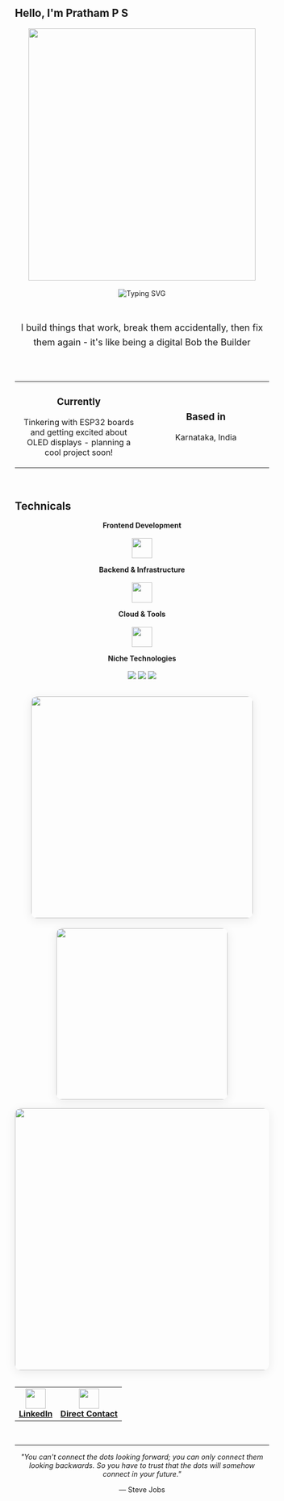 ## Hello, I'm Pratham P S
<div align="center">
  <img height="500" width="450" src="https://user-images.githubusercontent.com/74038190/225813708-98b745f2-7d22-48cf-9150-083f1b00d6c9.gif" />
</div>

<br>

<div align="center">
  <img src="https://readme-typing-svg.herokuapp.com?font=SF+Pro+Display&weight=500&size=32&pause=1500&color=007AFF&center=true&vCenter=true&width=700&lines=Full-Stack+Developer;Freelance+Product+Manager;Blockchain+Engineer" alt="Typing SVG" />
</div>


<br>

## 

<div align="center">
  <p style="max-width: 600px; font-size: 18px; line-height: 1.6;">
    I build things that work, break them accidentally, then fix them again - it's like being a digital Bob the Builder
  </p>
</div>

## 

<br>

<div align="center">
  <table>
    <tr>
      <td align="center" width="350">
        <h3>Currently</h3>
        Tinkering with ESP32 boards and getting excited about OLED displays - planning a cool project soon!
       </p>
      </td>
      <td align="center" width="350">
        <h3>Based in</h3>
        <p>Karnataka, India<br>
      </td>
    </tr>
  </table>
</div>
<br>

## Technicals

<div align="center">
  
**Frontend Development**  
<br>
<img src="https://skillicons.dev/icons?i=js,ts,react,nextjs,html,css" height="40"/>

**Backend & Infrastructure**  
<br>
<img src="https://skillicons.dev/icons?i=nodejs,python,java,mongodb,postgresql,redis" height="40"/>

**Cloud & Tools**  
<br>
<img src="https://skillicons.dev/icons?i=aws,azure,docker,firebase,figma" height="40"/>

**Niche Technologies**  
<br>
<img src="https://img.shields.io/badge/Hyperledger%20Fabric-2F3134?style=flat&logo=hyperledger&logoColor=white" />
<img src="https://img.shields.io/badge/Web3-F16822?style=flat&logo=web3-dot-js&logoColor=white" />
<img src="https://img.shields.io/badge/Blockchain-121D33?style=flat&logo=blockchain-dot-com&logoColor=white" />

</div>

<br>


<div align="center">
  
  
  <div style="display: flex; justify-content: center; flex-wrap: wrap; gap: 20px;">
    <img width="440" src="https://github-readme-stats.vercel.app/api?username=prathamps&show_icons=true&theme=default&hide_border=true&title_color=007AFF&text_color=1D1D1F&icon_color=007AFF&bg_color=FFFFFF&border_radius=12" style="border-radius: 12px; box-shadow: 0 4px 20px rgba(0,0,0,0.08);" />
    <img width="340" src="https://github-readme-stats.vercel.app/api/top-langs?username=prathamps&layout=compact&theme=default&hide_border=true&title_color=007AFF&text_color=1D1D1F&bg_color=FFFFFF&border_radius=12" style="border-radius: 12px; box-shadow: 0 4px 20px rgba(0,0,0,0.08);" />
  </div>
  
  <br>
  
  <img width="520" src="https://github-readme-streak-stats.herokuapp.com?user=prathamps&theme=default&hide_border=true&background=FFFFFF&stroke=007AFF&ring=007AFF&fire=FF3B30&currStreakLabel=007AFF&border_radius=12" style="border-radius: 12px; box-shadow: 0 4px 20px rgba(0,0,0,0.08);" />
</div>



<br>


<div align="center">
  <table>
    <tr>
      <td align="center">
        <a href="https://www.linkedin.com/in/prathamps/" target="_blank">
          <img src="https://img.shields.io/badge/LinkedIn-0077B5?style=for-the-badge&logo=linkedin&logoColor=white" height="40"/>
          <br><strong>LinkedIn</strong>
        </a>
      </td>
      <td align="center">
        <a href="mailto:pspratham16@gmail.com" target="_blank">
          <img src="https://img.shields.io/badge/Email-EA4335?style=for-the-badge&logo=gmail&logoColor=white" height="40"/>
          <br><strong>Direct Contact</strong>
        </a>
      </td>
    </tr>
  </table>
</div>

<br>

---

<div align="center">
  <p><em>"You can't connect the dots looking forward; you can only connect them looking backwards. So you have to trust that the dots will somehow connect in your future."</em></p>
  <p>— Steve Jobs</p>
</div>
